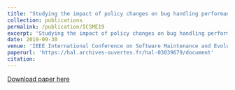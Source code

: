 ```yaml
---
title: "Studying the impact of policy changes on bug handling performance."
collection: publications
permalink: /publication/ICSME19
excerpt: 'Studying the impact of policy changes on bug handling performance.'
date: 2019-09-30
venue: 'IEEE International Conference on Software Maintenance and Evolution (ICSME)'
paperurl: 'https://hal.archives-ouvertes.fr/hal-03039679/document'
citation: 
---
```



[Download paper here](https://hal.archives-ouvertes.fr/hal-03039679/document)
